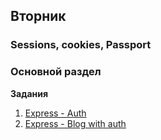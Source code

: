 ## Вторник


### Sessions, cookies, Passport

### Основной раздел

**Задания**

1. [Express - Auth](../../../../express-authentication)
2. [Express - Blog with auth](../../../../blog-2-multi-author-challenge)
